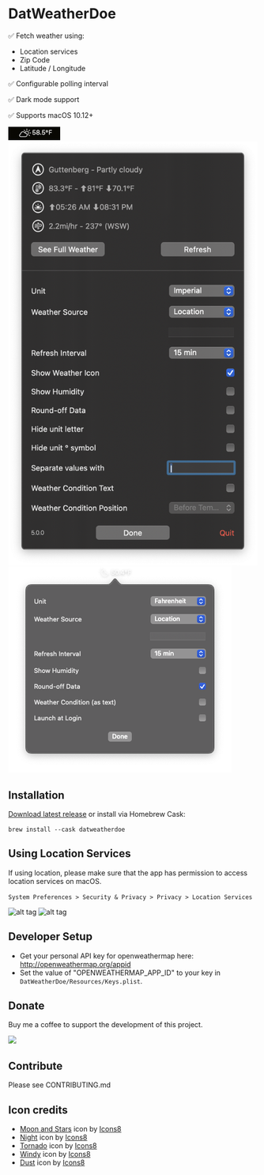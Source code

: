 # DatWeatherDoe

✅ Fetch weather using: 
- Location services
- Zip Code
- Latitude / Longitude

✅ Configurable polling interval

✅ Dark mode support

✅ Supports macOS 10.12+

![alt tag](screenshot_1.png)
![alt tag](screenshot_2.png)
![alt tag](screenshot_3.png)

## Installation

[Download latest release](https://github.com/inderdhir/DatWeatherDoe/releases/latest) or install via Homebrew Cask:

    brew install --cask datweatherdoe

## Using Location Services

If using location, please make sure that the app has permission to access location services on macOS.

`System Preferences > Security & Privacy > Privacy > Location Services`

![alt tag](location_services_1.png)
![alt tag](location_services_2.png)

## Developer Setup

- Get your personal API key for openweathermap here: http://openweathermap.org/appid 
- Set the value of "OPENWEATHERMAP_APP_ID" to your key in `DatWeatherDoe/Resources/Keys.plist`. 

## Donate

Buy me a coffee to support the development of this project.

<a href="https://www.buymeacoffee.com/inderdhir"><img src="https://img.buymeacoffee.com/button-api/?text=Buy me a coffee&emoji=&slug=inderdhir&button_colour=FFDD00&font_colour=000000&font_family=Poppins&outline_colour=000000&coffee_colour=ffffff"></a>

## Contribute

Please see CONTRIBUTING.md

## Icon credits

- [Moon and Stars]("https://icons8.com/icon/11377/moon-and-stars") icon by [Icons8](https://icons8.com")
- [Night]("https://icons8.com/icon/660/night") icon by [Icons8](https://icons8.com")
- [Tornado]("https://icons8.com/icon/5427/tornado") icon by [Icons8](https://icons8.com")
- [Windy]("https://icons8.com/icon/OPZd6P2bN55f/windy") icon by [Icons8](https://icons8.com")
- [Dust]("https://icons8.com/icon/NBYWjJpiGsTz/dust") icon by [Icons8](https://icons8.com")
